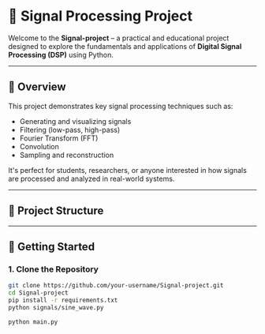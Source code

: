 # 📶 Signal Processing Project

Welcome to the **Signal-project** – a practical and educational project designed to explore the fundamentals and applications of **Digital Signal Processing (DSP)** using Python.

---

## 📘 Overview

This project demonstrates key signal processing techniques such as:

- Generating and visualizing signals
- Filtering (low-pass, high-pass)
- Fourier Transform (FFT)
- Convolution
- Sampling and reconstruction

It's perfect for students, researchers, or anyone interested in how signals are processed and analyzed in real-world systems.

---

## 📁 Project Structure


---

## 🚀 Getting Started

### 1. Clone the Repository

```bash
git clone https://github.com/your-username/Signal-project.git
cd Signal-project
pip install -r requirements.txt
python signals/sine_wave.py

python main.py

